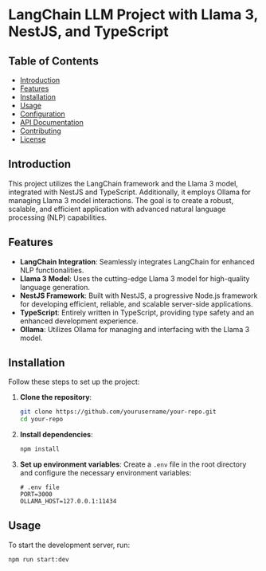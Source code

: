 # LangChain LLM Project with Llama 3, NestJS, and TypeScript

## Table of Contents
- [Introduction](#introduction)
- [Features](#features)
- [Installation](#installation)
- [Usage](#usage)
- [Configuration](#configuration)
- [API Documentation](#api-documentation)
- [Contributing](#contributing)
- [License](#license)

## Introduction
This project utilizes the LangChain framework and the Llama 3 model, integrated with NestJS and TypeScript. Additionally, it employs Ollama for managing Llama 3 model interactions. The goal is to create a robust, scalable, and efficient application with advanced natural language processing (NLP) capabilities.

## Features
- **LangChain Integration**: Seamlessly integrates LangChain for enhanced NLP functionalities.
- **Llama 3 Model**: Uses the cutting-edge Llama 3 model for high-quality language generation.
- **NestJS Framework**: Built with NestJS, a progressive Node.js framework for developing efficient, reliable, and scalable server-side applications.
- **TypeScript**: Entirely written in TypeScript, providing type safety and an enhanced development experience.
- **Ollama**: Utilizes Ollama for managing and interfacing with the Llama 3 model.

## Installation
Follow these steps to set up the project:

1. **Clone the repository**:
    ```sh
    git clone https://github.com/yourusername/your-repo.git
    cd your-repo
    ```

2. **Install dependencies**:
    ```sh
    npm install
    ```

3. **Set up environment variables**:
    Create a `.env` file in the root directory and configure the necessary environment variables:
    ```env
    # .env file
    PORT=3000
    OLLAMA_HOST=127.0.0.1:11434
    ```

## Usage
To start the development server, run:
```sh
npm run start:dev
